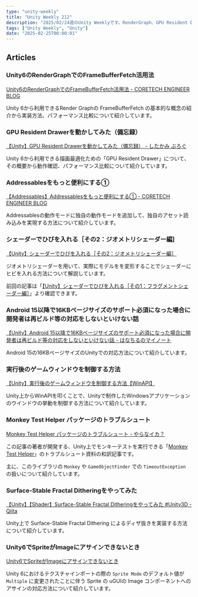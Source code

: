 ```yaml
---
type: "unity-weekly"
title: "Unity Weekly 212"
description: "2025/02/24週のUnity Weeklyです。RenderGraph、GPU Resident Drawer、Addressablesなどについて取り上げています。"
tags: ["Unity Weekly", "Unity"]
date: "2025-02-25T00:00:01"
---
```


## Articles

### Unity6のRenderGraphでのFrameBufferFetch活用法

[Unity6のRenderGraphでのFrameBufferFetch活用法 - CORETECH ENGINEER BLOG](https://blog.sge-coretech.com/entry/2025/02/21/165851)

Unity 6から利用できるRender Graphの FrameBufferFetch の基本的な概念の紹介から実装方法、パフォーマンス比較について紹介しています。

### GPU Resident Drawerを動かしてみた（備忘録）

[【Unity】GPU Resident Drawerを動かしてみた（備忘録） - したかみ ぶろぐ](https://shitakami.hateblo.jp/entry/2025/02/22/225329)

Unity 6から利用できる描画最適化ための「GPU Resident Drawer」について、その概要から動作確認、パフォーマンス比較について紹介しています。

### Addressablesをもっと便利にする①

[【Addressables】Addressablesをもっと便利にする① - CORETECH ENGINEER BLOG](https://blog.sge-coretech.com/entry/2025/02/18/161008)

Addressablesの動作モードに独自の動作モードを追加して、独自のアセット読み込みを実現する方法について紹介しています。

### シェーダーでひびを入れる［その2：ジオメトリシェーダー編]

[【Unity】シェーダーでひびを入れる［その2：ジオメトリシェーダー編］](https://zenn.dev/lilytechlab/articles/4b67cfbc44ad79)

ジオメトリシェーダーを用いて、実際にモデルをを変形することでシェーダーにヒビを入れる方法について解説しています。

前回の記事は「[【Unity】シェーダーでひびを入れる［その1：フラグメントシェーダー編］](https://zenn.dev/lilytechlab/articles/518b5e29738f9b)」より確認できます。

### Android 15以降で16KBページサイズのサポート必須になった場合に開発者は再ビルド等の対応をしないといけない話

[【Unity】Android 15以降で16KBページサイズのサポート必須になった場合に開発者は再ビルド等の対応をしないといけない話 - はなちるのマイノート](https://www.hanachiru-blog.com/entry/2025/02/20/120000)

Android 15の16KBページサイズのUnityでの対応方法について紹介しています。

### 実行後のゲームウィンドウを制御する方法

[【Unity】実行後のゲームウィンドウを制御する方法【WinAPI】](https://zenn.dev/ail/articles/18ff2fffe1aa72)

Unity上からWinAPIを叩くことで、Unityで制作したWindowsアプリケーションのウインドウの挙動を制御する方法について紹介しています。

### Monkey Test Helper パッケージのトラブルシュート

[Monkey Test Helper パッケージのトラブルシュート - やらなイカ？](https://www.nowsprinting.com/entry/2025/02/19/080000)

この記事の著者が開発する、Unity上でモンキーテストを実行できる「[Monkey Test Helper](https://github.com/nowsprinting/test-helper.monkey)」のトラブルシュート資料の和訳記事です。

主に、このライブラリの `Monkey` や `GameObjectFinder` での `TimeoutException` の扱いについて紹介しています。

### Surface-Stable Fractal Ditheringをやってみた

[【Unity】【Shader】Surface-Stable Fractal Ditheringをやってみた #Unity3D - Qiita](https://qiita.com/ayaha401/items/10ceb9509608ee3746c5)

Unity上で Surface-Stable Fractal Dithering によるディザ抜きを実装する方法について紹介しています。

### Unity6でSpriteがImageにアサインできないとき

[Unity6でSpriteがImageにアサインできないとき](https://zenn.dev/tkada/articles/56133c09d3306f)

Unity 6におけるテクスチャインポートの際の `Sprite Mode` のデフォルト値が `Multiple` に変更されたことに伴う Sprite の uGUIの Image コンポーネントへのアサインの対応方法について紹介しています。
